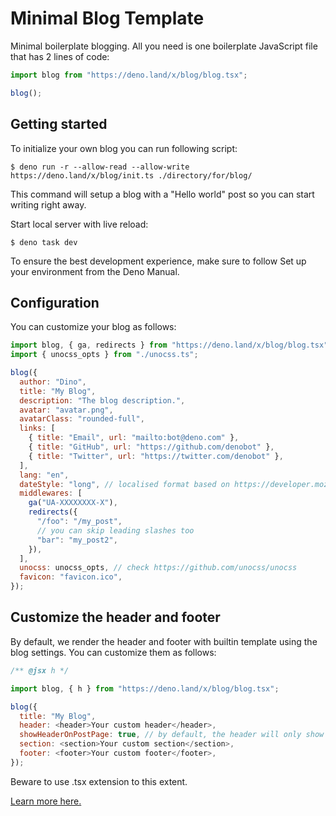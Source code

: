 # Minimal Blog Template

Minimal boilerplate blogging. All you need is one boilerplate JavaScript file that has 2 lines of code:

```javascript
import blog from "https://deno.land/x/blog/blog.tsx";

blog();
```

## Getting started
To initialize your own blog you can run following script:

```shell
$ deno run -r --allow-read --allow-write https://deno.land/x/blog/init.ts ./directory/for/blog/
```

This command will setup a blog with a "Hello world" post so you can start writing right away.

Start local server with live reload:

```shell
$ deno task dev
```

To ensure the best development experience, make sure to follow Set up your environment from the Deno Manual.

## Configuration
You can customize your blog as follows:

```javascript
import blog, { ga, redirects } from "https://deno.land/x/blog/blog.tsx";
import { unocss_opts } from "./unocss.ts";

blog({
  author: "Dino",
  title: "My Blog",
  description: "The blog description.",
  avatar: "avatar.png",
  avatarClass: "rounded-full",
  links: [
    { title: "Email", url: "mailto:bot@deno.com" },
    { title: "GitHub", url: "https://github.com/denobot" },
    { title: "Twitter", url: "https://twitter.com/denobot" },
  ],
  lang: "en",
  dateStyle: "long", // localised format based on https://developer.mozilla.org/en-US/docs/Web/JavaScript/Reference/Global_Objects/Intl/DateTimeFormat
  middlewares: [
    ga("UA-XXXXXXXX-X"),
    redirects({
      "/foo": "/my_post",
      // you can skip leading slashes too
      "bar": "my_post2",
    }),
  ],
  unocss: unocss_opts, // check https://github.com/unocss/unocss
  favicon: "favicon.ico",
});
```

## Customize the header and footer
By default, we render the header and footer with builtin template using the blog settings. You can customize them as follows:

```javascript
/** @jsx h */

import blog, { h } from "https://deno.land/x/blog/blog.tsx";

blog({
  title: "My Blog",
  header: <header>Your custom header</header>,
  showHeaderOnPostPage: true, // by default, the header will only show on home, set showHeaderOnPostPage to true to make it show on each post page
  section: <section>Your custom section</section>,
  footer: <footer>Your custom footer</footer>,
});
```

Beware to use .tsx extension to this extent.

[Learn more here.](https://github.com/denoland/deno_blog)
